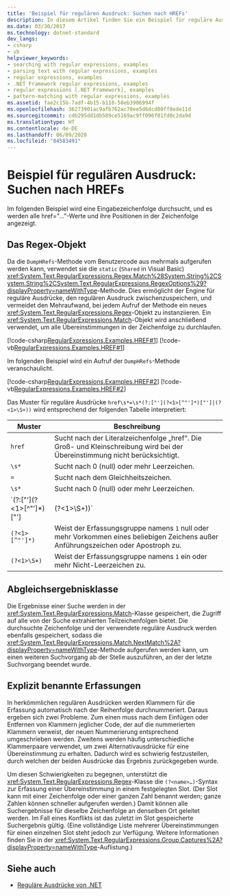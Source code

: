 ```yaml
---
title: 'Beispiel für regulären Ausdruck: Suchen nach HREFs'
description: In diesem Artikel finden Sie ein Beispiel für reguläre Ausdrücke in .NET. In diesem Beispiel wird eine Eingabezeichenfolge gesucht, und es werden alle href-Attributwerte und ihre Positionen angezeigt.
ms.date: 03/30/2017
ms.technology: dotnet-standard
dev_langs:
- csharp
- vb
helpviewer_keywords:
- searching with regular expressions, examples
- parsing text with regular expressions, examples
- regular expressions, examples
- .NET Framework regular expressions, examples
- regular expressions [.NET Framework], examples
- pattern-matching with regular expressions, examples
ms.assetid: fae2c15b-7adf-4b15-b118-58eb3906994f
ms.openlocfilehash: 36273901ac9afb762ac70ee5d6dcd80ff0ede11d
ms.sourcegitcommit: cdb295dd1db589ce5169ac9ff096f01fd0c2da9d
ms.translationtype: HT
ms.contentlocale: de-DE
ms.lasthandoff: 06/09/2020
ms.locfileid: "84583491"
---
```

# <a name="regular-expression-example-scanning-for-hrefs"></a>Beispiel für regulären Ausdruck: Suchen nach HREFs
Im folgenden Beispiel wird eine Eingabezeichenfolge durchsucht, und es werden alle href="..."-Werte und ihre Positionen in der Zeichenfolge angezeigt.  
  
## <a name="the-regex-object"></a>Das Regex-Objekt  
 Da die `DumpHRefs`-Methode vom Benutzercode aus mehrmals aufgerufen werden kann, verwendet sie die `static` (`Shared` in Visual Basic) <xref:System.Text.RegularExpressions.Regex.Match%28System.String%2CSystem.String%2CSystem.Text.RegularExpressions.RegexOptions%29?displayProperty=nameWithType>-Methode. Dies ermöglicht der Engine für reguläre Ausdrücke, den regulären Ausdruck zwischenzuspeichern, und vermeidet den Mehraufwand, bei jedem Aufruf der Methode ein neues <xref:System.Text.RegularExpressions.Regex>-Objekt zu instanziieren. Ein <xref:System.Text.RegularExpressions.Match>-Objekt wird anschließend verwendet, um alle Übereinstimmungen in der Zeichenfolge zu durchlaufen.  
  
 [!code-csharp[RegularExpressions.Examples.HREF#1](../../../samples/snippets/csharp/VS_Snippets_CLR/RegularExpressions.Examples.HREF/cs/example.cs#1)]
 [!code-vb[RegularExpressions.Examples.HREF#1](../../../samples/snippets/visualbasic/VS_Snippets_CLR/RegularExpressions.Examples.HREF/vb/example.vb#1)]  
  
 Im folgenden Beispiel wird ein Aufruf der `DumpHRefs`-Methode veranschaulicht.  
  
 [!code-csharp[RegularExpressions.Examples.HREF#2](../../../samples/snippets/csharp/VS_Snippets_CLR/RegularExpressions.Examples.HREF/cs/example.cs#2)]
 [!code-vb[RegularExpressions.Examples.HREF#2](../../../samples/snippets/visualbasic/VS_Snippets_CLR/RegularExpressions.Examples.HREF/vb/example.vb#2)]  
  
 Das Muster für reguläre Ausdrücke `href\s*=\s*(?:["'](?<1>[^"']*)["']|(?<1>\S+))` wird entsprechend der folgenden Tabelle interpretiert:  
  
|Muster|Beschreibung|  
|-------------|-----------------|  
|`href`|Sucht nach der Literalzeichenfolge „href“. Die Groß- und Kleinschreibung wird bei der Übereinstimmung nicht berücksichtigt.|  
|`\s*`|Sucht nach 0 (null) oder mehr Leerzeichen.|  
|`=`|Sucht nach dem Gleichheitszeichen.|  
|`\s*`|Sucht nach 0 (null) oder mehr Leerzeichen.|  
|`(?:\["'\](?<1>\[^"'\]*)["']|(?<1>\S+))`|Sucht nach einer der folgenden Zeichenkombinationen, ohne das Ergebnis einer erfassten Gruppe zuzuweisen:<br /> <ul><li><p>Ein Anführungszeichen oder Apostroph, gefolgt von null oder mehr Vorkommen eines beliebigen anderen Zeichens als einem Anführungszeichen oder Apostroph und einem Anführungszeichen oder einem Apostroph. Die Gruppe namens `1` ist in diesem Muster enthalten.</p></li><li><p>Ein oder mehrere Zeichen außer Leerzeichen. Die Gruppe namens `1` ist in diesem Muster enthalten.</p></li></ul>|  
|`(?<1>[^"']*)`|Weist der Erfassungsgruppe namens `1` null oder mehr Vorkommen eines beliebigen Zeichens außer Anführungszeichen oder Apostroph zu.|  
|`(?<1>\S+)`|Weist der Erfassungsgruppe namens `1` ein oder mehr Nicht-Leerzeichen zu.|  
  
## <a name="match-result-class"></a>Abgleichsergebnisklasse  
 Die Ergebnisse einer Suche werden in der <xref:System.Text.RegularExpressions.Match>-Klasse gespeichert, die Zugriff auf alle von der Suche extrahierten Teilzeichenfolgen bietet. Die durchsuchte Zeichenfolge und der verwendete reguläre Ausdruck werden ebenfalls gespeichert, sodass die <xref:System.Text.RegularExpressions.Match.NextMatch%2A?displayProperty=nameWithType>-Methode aufgerufen werden kann, um einen weiteren Suchvorgang ab der Stelle auszuführen, an der der letzte Suchvorgang beendet wurde.  
  
## <a name="explicitly-named-captures"></a>Explizit benannte Erfassungen  
 In herkömmlichen regulären Ausdrücken werden Klammern für die Erfassung automatisch nach der Reihenfolge durchnummeriert. Daraus ergeben sich zwei Probleme. Zum einen muss nach dem Einfügen oder Entfernen von Klammern jeglicher Code, der auf die nummerierten Klammern verweist, der neuen Nummerierung entsprechend umgeschrieben werden. Zweitens werden häufig unterschiedliche Klammerpaare verwendet, um zwei Alternativausdrücke für eine Übereinstimmung zu erhalten. Dadurch wird es schwierig festzustellen, durch welchen der beiden Ausdrücke das Ergebnis zurückgegeben wurde.  
  
 Um diesen Schwierigkeiten zu begegnen, unterstützt die <xref:System.Text.RegularExpressions.Regex>-Klasse die `(?<name>…)`-Syntax zur Erfassung einer Übereinstimmung in einem festgelegten Slot. (Der Slot kann mit einer Zeichenfolge oder einer ganzen Zahl benannt werden; ganze Zahlen können schneller aufgerufen werden.) Damit können alle Suchergebnisse für dieselbe Zeichenfolge an denselben Ort geleitet werden. Im Fall eines Konflikts ist das zuletzt im Slot gespeicherte Suchergebnis gültig. (Eine vollständige Liste mehrerer Übereinstimmungen für einen einzelnen Slot steht jedoch zur Verfügung. Weitere Informationen finden Sie in der <xref:System.Text.RegularExpressions.Group.Captures%2A?displayProperty=nameWithType>-Auflistung.)  
  
## <a name="see-also"></a>Siehe auch

- [Reguläre Ausdrücke von .NET](regular-expressions.md)
